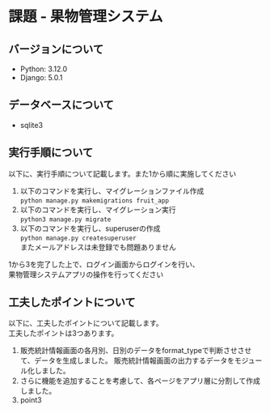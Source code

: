 # 課題 - 果物管理システム

## バージョンについて
- Python: 3.12.0
- Django: 5.0.1

## データベースについて
- sqlite3

## 実行手順について
以下に、実行手順について記載します。また1から順に実施してください  
1. 以下のコマンドを実行し、マイグレーションファイル作成  
```python manage.py makemigrations fruit_app```
2. 以下のコマンドを実行し、マイグレーション実行  
```python3 manage.py migrate```
3. 以下のコマンドを実行し、superuserの作成  
```python manage.py createsuperuser```  
またメールアドレスは未登録でも問題ありません

1から3を完了した上で、ログイン画面からログインを行い、  
果物管理システムアプリの操作を行ってください

## 工夫したポイントについて  
以下に、工夫したポイントについて記載します。  
工夫したポイントは3つあります。
1. 販売統計情報画面の各月別、日別のデータをformat_typeで判断させさせて、データを生成しました。
   販売統計情報画面の出力するデータをモジュール化しました。
2. さらに機能を追加することを考慮して、各ページをアプリ層に分割して作成しました。
3. point3
   

